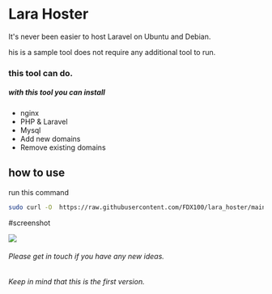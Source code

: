 # Lara Hoster

It's never been easier to host Laravel on Ubuntu and Debian. 

his is a sample tool does not require any additional tool to run.

### this tool can do.

##### with this tool you can install

- nginx
- PHP & Laravel
- Mysql
- Add new domains
-  Remove existing domains



## how to use
run  this command 
```bash
sudo curl -O  https://raw.githubusercontent.com/FDX100/lara_hoster/main/lara_hoster.py && sudo  python3 lara_hoster.py
```



#screenshot 

[![](https://i.postimg.cc/C5N2TnFv/Screenshot-from-2022-12-23-19-39-45.png)](https://i.postimg.cc/C5N2TnFv/Screenshot-from-2022-12-23-19-39-45.png)

###### Please get in touch if you have any new ideas. 
###### Keep in mind that this is the first version. 
